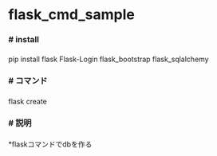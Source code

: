 # flask_cmd_sample  
<h4 style="font-size: 16px;"># install</h4>  
pip install flask Flask-Login flask_bootstrap flask_sqlalchemy  

<h4 style="font-size: 16px;"># コマンド</h4>  
flask create<br>  

<h4 style="font-size: 16px;"># 説明</h4>  
<p>*flaskコマンドでdbを作る</p>

